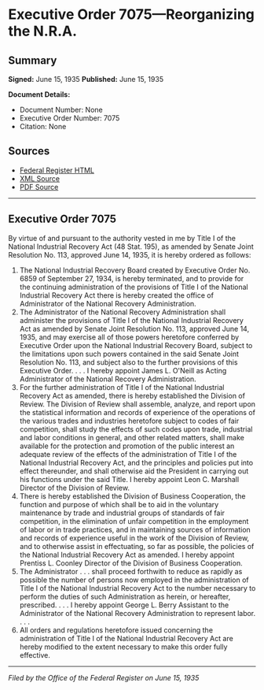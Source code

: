 # Executive Order 7075—Reorganizing the N.R.A.

## Summary

**Signed:** June 15, 1935
**Published:** June 15, 1935

**Document Details:**
- Document Number: None
- Executive Order Number: 7075
- Citation: None

## Sources
- [Federal Register HTML](https://www.presidency.ucsb.edu/documents/executive-order-7075-reorganizing-the-nra)
- [XML Source](None)
- [PDF Source](None)

---

## Executive Order 7075

By virtue of and pursuant to the authority vested in me by Title I of the National Industrial Recovery Act (48 Stat. 195), as amended by Senate Joint Resolution No. 113, approved June 14, 1935, it is hereby ordered as follows:
1. The National Industrial Recovery Board created by Executive Order No. 6859 of September 27, 1934, is hereby terminated, and to provide for the continuing administration of the provisions of Title I of the National Industrial Recovery Act there is hereby created the office of Administrator of the National Recovery Administration.
2. The Administrator of the National Recovery Administration shall administer the provisions of Title I of the National Industrial Recovery Act as amended by Senate Joint Resolution No. 113, approved June 14, 1935, and may exercise all of those powers heretofore conferred by Executive Order upon the National Industrial Recovery Board, subject to the limitations upon such powers contained in the said Senate Joint Resolution No. 113, and subject also to the further provisions of this Executive Order. . . . I hereby appoint James L. O'Neill as Acting Administrator of the National Recovery Administration.
3. For the further administration of Title I of the National Industrial Recovery Act as amended, there is hereby established the Division of Review. The Division of Review shall assemble, analyze, and report upon the statistical information and records of experience of the operations of the various trades and industries heretofore subject to codes of fair competition, shall study the effects of such codes upon trade, industrial and labor conditions in general, and other related matters, shall make available for the protection and promotion of the public interest an adequate review of the effects of the administration of Title I of the National Industrial Recovery Act, and the principles and policies put into effect thereunder, and shall otherwise aid the President in carrying out his functions under the said Title. I hereby appoint Leon C. Marshall Director of the Division of Review.
4. There is hereby established the Division of Business Cooperation, the function and purpose of which shall be to aid in the voluntary maintenance by trade and industrial groups of standards of fair competition, in the elimination of unfair competition in the employment of labor or in trade practices, and in maintaining sources of information and records of experience useful in the work of the Division of Review, and to otherwise assist in effectuating, so far as possible, the policies of the National Industrial Recovery Act as amended. I hereby appoint Prentiss L. Coonley Director of the Division of Business Cooperation.
5. The Administrator . . . shall proceed forthwith to reduce as rapidly as possible the number of persons now employed in the administration of Title I of the National Industrial Recovery Act to the number necessary to perform the duties of such Administration as herein, or hereafter, prescribed. . . . I hereby appoint George L. Berry Assistant to the Administrator of the National Recovery Administration to represent labor. . . .
7. All orders and regulations heretofore issued concerning the administration of Title I of the National Industrial Recovery Act are hereby modified to the extent necessary to make this order fully effective.

---

*Filed by the Office of the Federal Register on June 15, 1935*

